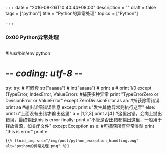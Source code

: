 +++
date = "2016-08-26T10:40:44+08:00"
description = ""
draft = false
tags = ["python"]
title = "Python的异常处理"
topics = ["Python"]

+++

### 0x00 Python异常处理
> ```python
#!/usr/bin/env python
# -*- coding: utf-8 -*-

try:
    try: # 可嵌套
        str("aaaaa")
        # int("aaaaa")
        # print a
        # print 1/0
    except (TypeError, IndexError, ValueError): #捕获多种异常
        print "TypeErrorZero or DivisionError or ValueError"
    except ZeroDivisionError as aa: #捕获除零错误
        print aa #输出详细错误信息
    except:
        print u"发生其他异常则执行这里"
    else:
        print u"上面没有出错才输出这里"
        a = [1,2,3]
        print a[4] #这里出错，会向上抛出错误，最终输出this is error
    finally:
        print u"不管是否出错都输出这里，一般用于释放资源，如关闭文件"
except Exception as e: #可捕获所有异常类型
    print "this is error"
    print e
```
{{% fluid_img src="/img/post/python_exception_handling.png" alt="python的异常处理.png" %}}

